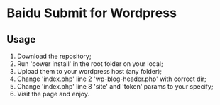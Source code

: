 # Baidu Submit for Wordpress

## Usage
1. Download the repository;
1. Run 'bower install' in the root folder on your local;
1. Upload them to your wordpress host (any folder);
1. Change 'index.php' line 2 'wp-blog-header.php' with correct dir;
1. Change 'index.php' line 8 'site' and 'token' params to your specify;
1. Visit the page and enjoy.